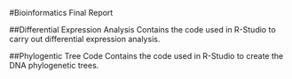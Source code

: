 #Bioinformatics Final Report 

##Differential Expression Analysis
Contains the code used in R-Studio to carry out differential expression analysis.

##Phylogentic Tree Code
Contains the code used in R-Studio to create the DNA phylogenetic trees.
